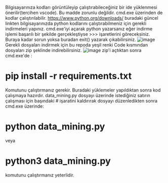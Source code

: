 Bilgisayarınıza kodları görüntüleyip çalıştırabileceğiniz bir ide yüklenmesi önerilir(tercihen vscode). Bu madde zorunlu değildir. cmd.exe üzerinden de kodlar çalıştırılabilir.
https://www.python.org/downloads/ buradaki güncel linkten bilgisayarınızda python kodlarını çalıştırabilmeniz için gerekli indirmeleri yapınız.
cmd.exe'iyi açarak python yazarsanız eğer indirme işlemi başarılı bir şekilde gerçekleştiyse >>> işaretlerini göreceksiniz. Buraya kadar sorun yoksa buradan exit() yazarak çıkabilirsiniz.
![image](https://user-images.githubusercontent.com/65822661/186781935-c92d9de3-28dc-48ee-ab8f-395f7350eb8e.png)
Gerekli dosyaları indirmek için bu repoda yeşil renki Code kısmından dosyaları zip şeklinde indirebilirsiniz.
![image](https://user-images.githubusercontent.com/65822661/186782070-ebbc1862-f28b-4c6c-998d-86fb9be60233.png)
zip'i açtıktan sonra cmd.exe'de :
# pip install -r requirements.txt
Komutunu çalıştırmanız gerekir. Buradaki yüklemeler yapıldıktan sonra kod çalışmaya hazırdır. data_mining.py dosyayı üzerinde istediğiniz satırın çalışması için başındaki # işaratini kaldırırak dosyayı düzenledikten sonra cmd.exe üzerinde:
# python data_mining.py 
veya
# python3 data_mining.py
komutunu çalıştırmanız yeterlidir.
